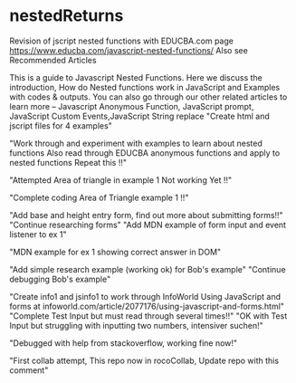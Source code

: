 # nestedReturns
Revision of jscript nested functions with EDUCBA.com page https://www.educba.com/javascript-nested-functions/
Also see Recommended Articles

This is a guide to Javascript Nested Functions. Here we discuss the introduction, How do Nested functions work in JavaScript and Examples with codes & outputs. You can also go through our other related articles to learn more –
Javascript Anonymous Function, JavaScript prompt, JavaScript Custom Events,JavaScript String replace
"Create html and jscript files for 4 examples"

"Work through and experiment with examples to learn about nested functions Also read through EDUCBA anonymous functions and apply to nested functions Repeat this !!"

"Attempted Area of triangle in example 1 Not working Yet !!"

"Complete coding Area of Triangle example 1 !!"

"Add base and height entry form, find out more about submitting forms!!"
"Continue researching forms"
"Add MDN example of form input and event listener to ex 1"

"MDN example for ex 1 showing correct answer in DOM"

"Add simple research example (working ok) for Bob's example" 
"Continue debugging Bob's example"

"Create info1 and jsinfo1 to work through InfoWorld Using JavaScript and forms at infoworld.com/article/2077176/using-javascript-and-forms.html"
"Complete Test Input but must read through several times!!"
"OK with Test Input but struggling with inputting two numbers, intensiver suchen!"

"Debugged with help from stackoverflow, working fine now!"

"First collab attempt, This repo now in rocoCollab, Update repo with this comment"
